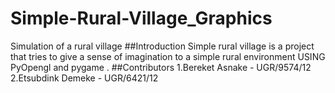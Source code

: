# Simple-Rural-Village_Graphics
Simulation of a rural village 
##Introduction
  Simple rural village is a project that tries to give a sense of imagination to a simple rural environment USING PyOpengl and pygame .
##Contributors
  1.Bereket Asnake - UGR/9574/12
  2.Etsubdink Demeke - UGR/6421/12

